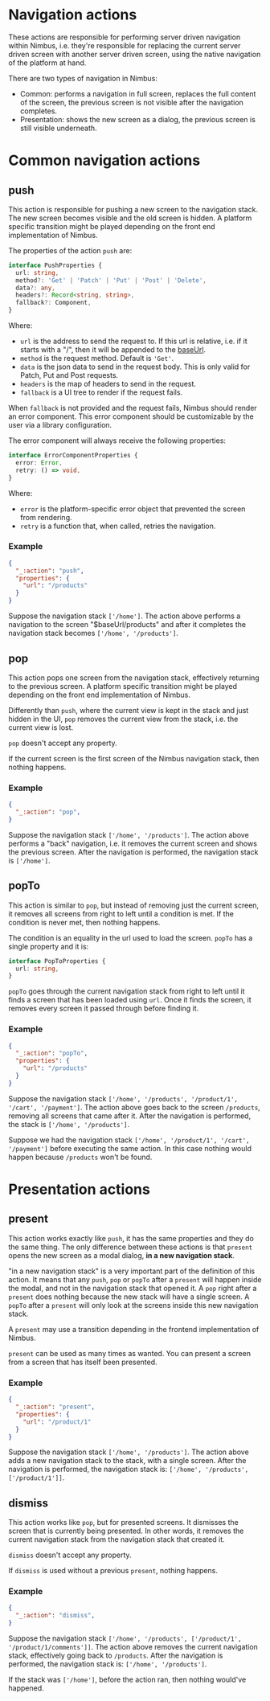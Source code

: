 # Navigation actions
These actions are responsible for performing server driven navigation within Nimbus, i.e. they're responsible for replacing the current server driven
screen with another server driven screen, using the native navigation of the platform at hand.

There are two types of navigation in Nimbus:
- Common: performs a navigation in full screen, replaces the full content of the screen, the previous screen is not visible after the navigation
completes.
- Presentation: shows the new screen as a dialog, the previous screen is still visible underneath.

# Common navigation actions
## push
This action is responsible for pushing a new screen to the navigation stack. The new screen becomes visible and the old screen is hidden. A platform
specific transition might be played depending on the front end implementation of Nimbus.

The properties of the action `push` are:
```typescript
interface PushProperties {
  url: string,
  method?: 'Get' | 'Patch' | 'Put' | 'Post' | 'Delete',
  data?: any,
  headers?: Record<string, string>,
  fallback?: Component,
}
```

Where:
- `url` is the address to send the request to. If this url is relative, i.e. if it starts with a "/", then it will be appended to the
[baseUrl](todo_link).
- `method` is the request method. Default is `'Get'`.
- `data` is the json data to send in the request body. This is only valid for Patch, Put and Post requests.
- `headers` is the map of headers to send in the request.
- `fallback` is a UI tree to render if the request fails.

When `fallback` is not provided and the request fails, Nimbus should render an error component. This error component should be customizable by the
user via a library configuration.

The error component will always receive the following properties:
```typescript
interface ErrorComponentProperties {
  error: Error,
  retry: () => void,
}
```

Where:
- `error` is the platform-specific error object that prevented the screen from rendering.
- `retry` is a function that, when called, retries the navigation.

### Example
```json
{
  "_:action": "push",
  "properties": {
    "url": "/products"
  }
}
```

Suppose the navigation stack `['/home']`. The action above performs a navigation to the screen "$baseUrl/products" and after it completes the
navigation stack becomes `['/home', '/products']`.

## pop
This action pops one screen from the navigation stack, effectively returning to the previous screen. A platform specific transition might be played
depending on the front end implementation of Nimbus.

Differently than `push`, where the current view is kept in the stack and just hidden in the UI, `pop` removes the current view from the stack, i.e.
the current view is lost.

`pop` doesn't accept any property.

If the current screen is the first screen of the Nimbus navigation stack, then nothing happens.

### Example
```json
{
  "_:action": "pop",
}
```

Suppose the navigation stack `['/home', '/products']`. The action above performs a "back" navigation, i.e. it removes the current screen and shows the previous screen. After the navigation is performed, the navigation stack is `['/home']`.

## popTo
This action is similar to `pop`, but instead of removing just the current screen, it removes all screens from right to left until a condition is met.
If the condition is never met, then nothing happens.

The condition is an equality in the url used to load the screen. `popTo` has a single property and it is:
```typescript
interface PopToProperties {
  url: string,
}
```

`popTo` goes through the current navigation stack from right to left until it finds a screen that has been loaded using `url`. Once it finds the
screen, it removes every screen it passed through before finding it.

### Example
```json
{
  "_:action": "popTo",
  "properties": {
    "url": "/products"
  }
}
```

Suppose the navigation stack `['/home', '/products', '/product/1', '/cart', '/payment']`. The action above goes back to the screen `/products`,
removing all screens that came after it. After the navigation is performed, the stack is `['/home', '/products']`.

Suppose we had the navigation stack `['/home', '/product/1', '/cart', '/payment']` before executing the same action. In this case nothing would happen
because `/products` won't be found.

# Presentation actions
## present
This action works exactly like `push`, it has the same properties and they do the same thing. The only difference between these actions is that
`present` opens the new screen as a modal dialog, **in a new navigation stack**.

"in a new navigation stack" is a very important part of the definition of this action. It means that any `push`, `pop` or `popTo` after a `present`
will happen inside the modal, and not in the navigation stack that opened it. A `pop` right after a `present` does nothing because the new stack
will have a single screen. A `popTo` after a `present` will only look at the screens inside this new navigation stack.

A `present` may use a transition depending in the frontend implementation of Nimbus.

`present` can be used as many times as wanted. You can present a screen from a screen that has itself been presented.

### Example
```json
{
  "_:action": "present",
  "properties": {
    "url": "/product/1"
  }
}
```

Suppose the navigation stack `['/home', '/products']`. The action above adds a new navigation stack to the stack, with a single screen. After the
navigation is performed, the navigation stack is: `['/home', '/products', ['/product/1']]`.

## dismiss
This action works like `pop`, but for presented screens. It dismisses the screen that is currently being presented. In other words, it removes the
current navigation stack from the navigation stack that created it.

`dismiss` doesn't accept any property.

If `dismiss` is used without a previous `present`, nothing happens.

### Example
```json
{
  "_:action": "dismiss",
}
```

Suppose the navigation stack `['/home', '/products', ['/product/1', '/product/1/comments']]`. The action above removes the current navigation stack,
effectively going back to `/products`. After the navigation is performed, the navigation stack is: `['/home', '/products']`.

If the stack was `['/home']`, before the action ran, then nothing would've happened.
